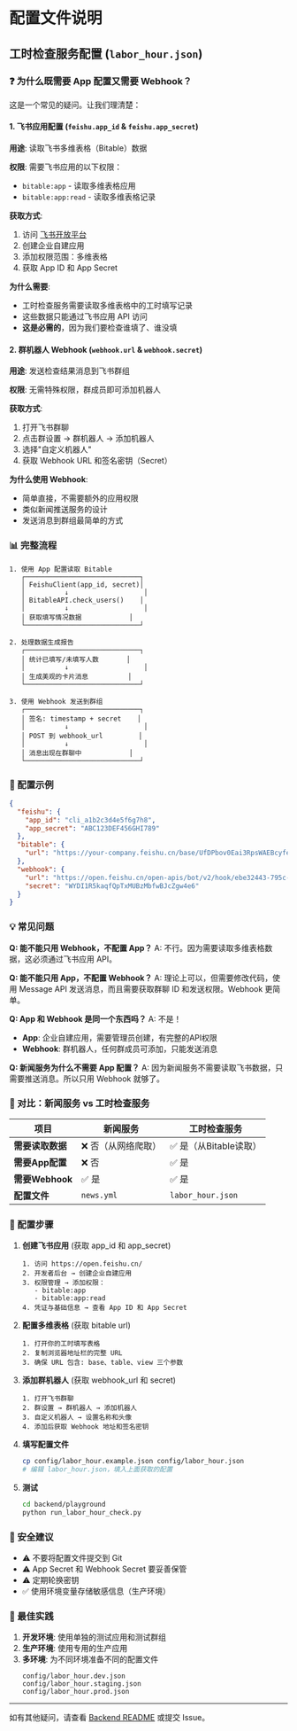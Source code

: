 # 配置文件说明

## 工时检查服务配置 (`labor_hour.json`)

### ❓ 为什么既需要 App 配置又需要 Webhook？

这是一个常见的疑问。让我们理清楚：

#### 1. **飞书应用配置** (`feishu.app_id` & `feishu.app_secret`)

**用途**: 读取飞书多维表格（Bitable）数据

**权限**: 需要飞书应用的以下权限：
- `bitable:app` - 读取多维表格应用
- `bitable:app:read` - 读取多维表格记录

**获取方式**:
1. 访问 [飞书开放平台](https://open.feishu.cn/)
2. 创建企业自建应用
3. 添加权限范围：多维表格
4. 获取 App ID 和 App Secret

**为什么需要**: 
- 工时检查服务需要读取多维表格中的工时填写记录
- 这些数据只能通过飞书应用 API 访问
- **这是必需的**，因为我们要检查谁填了、谁没填

#### 2. **群机器人 Webhook** (`webhook.url` & `webhook.secret`)

**用途**: 发送检查结果消息到飞书群组

**权限**: 无需特殊权限，群成员即可添加机器人

**获取方式**:
1. 打开飞书群聊
2. 点击群设置 → 群机器人 → 添加机器人
3. 选择"自定义机器人"
4. 获取 Webhook URL 和签名密钥（Secret）

**为什么使用 Webhook**:
- 简单直接，不需要额外的应用权限
- 类似新闻推送服务的设计
- 发送消息到群组最简单的方式

### 📊 完整流程

```
1. 使用 App 配置读取 Bitable
   ┌─────────────────────────────┐
   │ FeishuClient(app_id, secret)│
   │          ↓                   │
   │ BitableAPI.check_users()    │
   │          ↓                   │
   │ 获取填写情况数据            │
   └─────────────────────────────┘

2. 处理数据生成报告
   ┌─────────────────────────────┐
   │ 统计已填写/未填写人数       │
   │          ↓                   │
   │ 生成美观的卡片消息          │
   └─────────────────────────────┘

3. 使用 Webhook 发送到群组
   ┌─────────────────────────────┐
   │ 签名: timestamp + secret    │
   │          ↓                   │
   │ POST 到 webhook_url         │
   │          ↓                   │
   │ 消息出现在群聊中            │
   └─────────────────────────────┘
```

### 🔧 配置示例

```json
{
  "feishu": {
    "app_id": "cli_a1b2c3d4e5f6g7h8",
    "app_secret": "ABC123DEF456GHI789"
  },
  "bitable": {
    "url": "https://your-company.feishu.cn/base/UfDPbov0Eai3RpsWAEBcyfe1nAb?table=tbla3OuZeDczpqZx&view=vewGyZRz6D"
  },
  "webhook": {
    "url": "https://open.feishu.cn/open-apis/bot/v2/hook/ebe32443-795c-4e92-b28e-29fea8e611be",
    "secret": "WYDI1R5kaqfQpTxMUBzMbfwBJcZgw4e6"
  }
}
```

### 💡 常见问题

**Q: 能不能只用 Webhook，不配置 App？**
A: 不行。因为需要读取多维表格数据，这必须通过飞书应用 API。

**Q: 能不能只用 App，不配置 Webhook？**
A: 理论上可以，但需要修改代码，使用 Message API 发送消息，而且需要获取群聊 ID 和发送权限。Webhook 更简单。

**Q: App 和 Webhook 是同一个东西吗？**
A: 不是！
- **App**: 企业自建应用，需要管理员创建，有完整的API权限
- **Webhook**: 群机器人，任何群成员可添加，只能发送消息

**Q: 新闻服务为什么不需要 App 配置？**
A: 因为新闻服务不需要读取飞书数据，只需要推送消息。所以只用 Webhook 就够了。

### 🎯 对比：新闻服务 vs 工时检查服务

| 项目 | 新闻服务 | 工时检查服务 |
|-----|---------|------------|
| **需要读取数据** | ❌ 否（从网络爬取） | ✅ 是（从Bitable读取） |
| **需要App配置** | ❌ 否 | ✅ 是 |
| **需要Webhook** | ✅ 是 | ✅ 是 |
| **配置文件** | `news.yml` | `labor_hour.json` |

### 📝 配置步骤

1. **创建飞书应用** (获取 app_id 和 app_secret)
   ```
   1. 访问 https://open.feishu.cn/
   2. 开发者后台 → 创建企业自建应用
   3. 权限管理 → 添加权限：
      - bitable:app
      - bitable:app:read
   4. 凭证与基础信息 → 查看 App ID 和 App Secret
   ```

2. **配置多维表格** (获取 bitable url)
   ```
   1. 打开你的工时填写表格
   2. 复制浏览器地址栏的完整 URL
   3. 确保 URL 包含: base、table、view 三个参数
   ```

3. **添加群机器人** (获取 webhook_url 和 secret)
   ```
   1. 打开飞书群聊
   2. 群设置 → 群机器人 → 添加机器人
   3. 自定义机器人 → 设置名称和头像
   4. 添加后获取 Webhook 地址和签名密钥
   ```

4. **填写配置文件**
   ```bash
   cp config/labor_hour.example.json config/labor_hour.json
   # 编辑 labor_hour.json，填入上面获取的配置
   ```

5. **测试**
   ```bash
   cd backend/playground
   python run_labor_hour_check.py
   ```

### 🔐 安全建议

- ⚠️ 不要将配置文件提交到 Git
- ⚠️ App Secret 和 Webhook Secret 要妥善保管
- ⚠️ 定期轮换密钥
- ✅ 使用环境变量存储敏感信息（生产环境）

### 🚀 最佳实践

1. **开发环境**: 使用单独的测试应用和测试群组
2. **生产环境**: 使用专用的生产应用
3. **多环境**: 为不同环境准备不同的配置文件
   ```
   config/labor_hour.dev.json
   config/labor_hour.staging.json
   config/labor_hour.prod.json
   ```

---

如有其他疑问，请查看 [Backend README](../README.md) 或提交 Issue。



